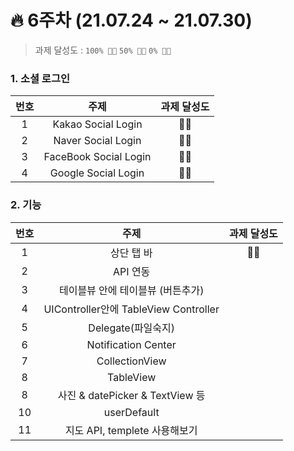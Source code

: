 # 🔥 6주차 (21.07.24 ~ 21.07.30) 

> 과제 달성도 :  `100% 👍🏻`  `50% 👌🏻`  `0% 👎🏻`

### 1. 소셜 로그인

| 번호 | 주제 | 과제 달성도 |
| :----------: | :----------: | :----------: |
| 1 | Kakao Social Login | 👍🏻 |
| 2 | Naver Social Login | 👍🏻 |
| 3 | FaceBook Social Login | 👍🏻 |
| 4 | Google Social Login | 👍🏻 |

### 2. 기능
| 번호 | 주제 | 과제 달성도 |
| :----------: | :----------: | :----------: |
| 1 | 상단 탭 바 | 👍🏻 |
| 2 | API 연동 |  |
| 3 | 테이블뷰 안에 테이블뷰 (버튼추가) |  |
| 4 | UIController안에 TableView Controller |  |
| 5 | Delegate(파일숙지) |  |
| 6 | Notification Center |  |
| 7 | CollectionView |  |
| 8 | TableView |  |
| 8 | 사진 & datePicker & TextView 등 |  |
| 10 | userDefault |  |
| 11 | 지도 API, templete 사용해보기 |  |



